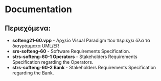# Documentation

## Περιεχόμενα:

- __softeng21-60.vpp__ - Αρχείο Visual Paradigm που περιέχει όλα τα διαγράμματα UML/ER
- __srs-softeng-60__ - Software Requirements Specification.
- __strs-softeng-60-1 Operators__ - Stakeholders Requirements Specification regarding the Operators.
- __strs-softeng-60-2 Bank__ - Stakeholders Requirements Specification regarding the Bank.
